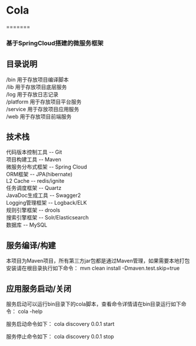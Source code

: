 # Cola
=======
### 基于SpringCloud搭建的微服务框架


## 目录说明
/bin        用于存放项目编译脚本<br/>
/lib        用于存放项目底层服务<br/>
/log        用于存放日志记录<br/>
/platform   用于存放项目平台服务<br/>
/service    用于存放项目应用服务<br/>
/web        用于存放项目前端服务<br/>


## 技术栈
代码版本控制工具 -- Git<br/>
项目构建工具 -- Maven<br/>
微服务分布式框架 -- Spring Cloud<br/>
ORM框架 -- JPA(hibernate)<br/>
L2 Cache -- redis/ignite<br/>
任务调度框架 -- Quartz<br/>
JavaDoc生成工具 -- Swagger2<br/>
Logging管理框架 -- Logback/ELK<br/>
规则引擎框架 -- drools<br/>
搜索引擎框架 -- Solr/Elasticsearch<br/>
数据库 -- MySQL<br/>

## 服务编译/构建
本项目为Maven项目，所有第三方jar包都是通过Maven管理，如果需要本地打包安装请在根目录执行如下命令：
mvn clean install -Dmaven.test.skip=true


## 应用服务启动/关闭
服务启动可以运行bin目录下的cola脚本，查看命令详情请在bin目录运行如下命令：
cola -help

服务启动命令如下：
cola discovery 0.0.1 start

服务停止命令如下：
cola discovery 0.0.1 stop

